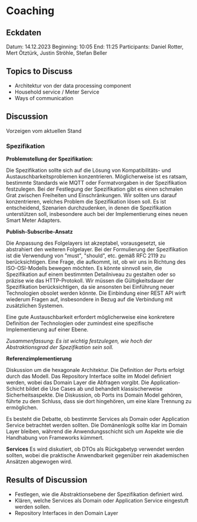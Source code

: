 # Coaching

## Eckdaten

Datum: 14.12.2023
Beginning: 10:05
End: 11:25
Participants: Daniel Rotter, Mert Ötztürk, Justin Ströhle, Stefan Beller

## Topics to Discuss

- Architektur von der data processing component
- Household service / Meter Service
- Ways of communication

## Discussion

Vorzeigen vom aktuellen Stand

### Spezifikation

**Problemstellung der Spezifikation:**

Die Spezifikation sollte sich auf die Lösung von Kompatibilitäts- und Austauschbarkeitsproblemen konzentrieren. Möglicherweise ist es ratsam, bestimmte Standards wie MQTT oder Formatvorgaben in der Spezifikation festzulegen. Bei der Festlegung der Spezifikation gibt es einen schmalen Grat zwischen Freiheiten und Einschränkungen. Wir sollten uns darauf konzentrieren, welches Problem die Spezifikation lösen soll. Es ist entscheidend, Szenarien durchzudenken, in denen die Spezifikation unterstützen soll, insbesondere auch bei der Implementierung eines neuen Smart Meter Adapters.

**Publish-Subscribe-Ansatz**

Die Anpassung des Folgelayers ist akzeptabel, vorausgesetzt, sie abstrahiert den weiteren Folgelayer. Bei der Formulierung der Spezifikation ist die Verwendung von "must", "should", etc. gemäß RFC 2119 zu berücksichtigen. Eine Frage, die aufkommt, ist, ob wir uns in Richtung des ISO-OSI-Modells bewegen möchten. Es könnte sinnvoll sein, die Spezifikation auf einem bestimmten Detailniveau zu gestalten oder so präzise wie das HTTP-Protokoll. Wir müssen die Gültigkeitsdauer der Spezifikation berücksichtigen, da sie ansonsten bei Einführung neuer Technologien obsolet werden könnte. Die Einbindung einer REST API wirft wiederum Fragen auf, insbesondere in Bezug auf die Verbindung mit zusätzlichen Systemen.

Eine gute Austauschbarkeit erfordert möglicherweise eine konkretere Definition der Technologien oder zumindest eine spezifische Implementierung auf einer Ebene.

_Zusammenfassung: Es ist wichtig festzulegen, wie hoch der Abstraktionsgrad der Spezifikation sein soll._

**Referenzimplementierung**

Diskussion um die hexagonale Architektur. Die Definition der Ports erfolgt durch das Modell. Das Repository Interface sollte im Model definiert werden, wobei das Domain Layer die Abfragen vorgibt. Die Application-Schicht bildet die Use Cases ab und behandelt klassischerweise Sicherheitsaspekte. Die Diskussion, ob Ports ins Domain Model gehören, führte zu dem Schluss, dass sie dort hingehören, um eine klare Trennung zu ermöglichen.

Es besteht die Debatte, ob bestimmte Services als Domain oder Application Service betrachtet werden sollten. Die Domänenlogik sollte klar im Domain Layer bleiben, während die Anwendungsschicht sich um Aspekte wie die Handhabung von Frameworks kümmert.

**Services**
Es wird diskutiert, ob DTOs als Rückgabetyp verwendet werden sollten, wobei die praktische Anwendbarkeit gegenüber rein akademischen Ansätzen abgewogen wird.

## Results of Discussion

- Festlegen, wie die Abstraktionsebene der Spezifikation definiert wird.
- Klären, welche Services als Domain oder Application Service eingestuft werden sollen.
- Repository Interfaces in den Domain Layer
